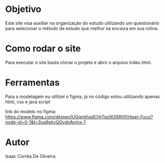 # Objetivo
Este site visa auxiliar na organização do estudo utilizando um questionário para selecionar o método de estudo que melhor se encaixa em sua rotina.

# Como rodar o site
Para executar o site basta clonar o projeto e abrir o arquivo index.html.

# Ferramentas
Para a modelagem eu utilizei o figma, já no código estou utilizando apenas html, css e java script <p />
link do modelo no figma: https://www.figma.com/design/lUGqmthxdCHjTpz9I3SRVf/Hiper-Foco?node-id=0-1&t=Sya9skvQGvdoAnmx-1

# Autor
Isaac Corrêa De Oliveira
